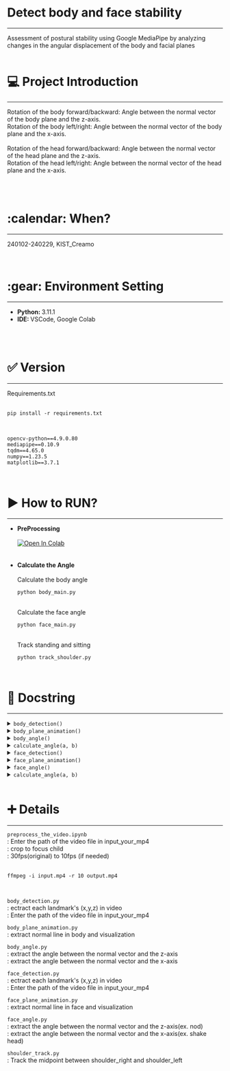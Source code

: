 <h1> Detect body and face stability </h1>
<hr/>
Assessment of postural stability using Google MediaPipe by analyzing changes in the angular displacement of the body and facial planes
<br/><br/>
<h1>💻 Project Introduction </h1>
<hr/>

Rotation of the body forward/backward: Angle between the normal vector of the body plane and the z-axis.<br/>
Rotation of the body left/right: Angle between the normal vector of the body plane and the x-axis.<br/>
<br/>
Rotation of the head forward/backward: Angle between the normal vector of the head plane and the z-axis.<br/>
Rotation of the head left/right: Angle between the normal vector of the head plane and the x-axis.<br/>

<br/><br/>
<h1>:calendar: When? </h1>
<hr/>
240102-240229, KIST_Creamo<br/>
<br/><br/>
<h1>:gear: Environment Setting</h1>
<hr/>
<ul>
  <li><b>Python: </b> 3.11.1</li>
  <li><b>IDE: </b> VSCode, Google Colab</li>
</ul>
<br/><br/>
<h1>✅ Version</h1>
<hr/>
Requirements.txt<br/><br/>


    pip install -r requirements.txt

<br/>

    opencv-python==4.9.0.80
    mediapipe==0.10.9
    tqdm==4.65.0
    numpy==1.23.5
    matplotlib==3.7.1

<br/>

<h1>▶ How to RUN? </h1>
<hr/>

<ul>
  <li><b>PreProcessing</b><br/></li>
  <br/>
  <a target="_blank" href="https://colab.research.google.com/github/jisally/detect_body_N_face_stability/blob/main/preprocess_the_video.ipynb">
  <img src="https://colab.research.google.com/assets/colab-badge.svg" alt="Open In Colab"/>
</a>
  <br/><br/><br/>
  <li><b>Calculate the Angle</b><br/></li>
  <br/>
  Calculate the body angle


    python body_main.py

<br/>  
  Calculate the face angle


    python face_main.py


<br/>  
  Track standing and sitting


    python track_shoulder.py
    
</ul>


<br/>

<h1> 📄 Docstring </h1>
<hr/>

<details>
<summary><code>body_detection()</code></summary>

Detects body landmarks from a video using MediaPipe Pose.

### Parameters:
- `video_path` (str): Path to the input video file.

### Notes:
- Saves the detected landmark coordinates as JSON files in the 'pose_landmark' directory.

</details>

<details>
<summary><code>body_plane_animation()</code></summary>

Creates a 3D animation of body planes based on the detected shoulder landmarks.

### Notes:
- Reads the shoulder landmark coordinates from JSON files and generates the animation.
- Saves the computed body planes and the origin coordinates as JSON files.

</details>

<details>
<summary><code>body_angle()</code></summary>

Calculates body angles from the detected body planes.

### Notes:
- Reads the computed body planes from a JSON file and calculates the front-back and right-left angles.
- Saves the calculated angles as JSON files.

</details>

<details>
<summary><code>calculate_angle(a, b)</code></summary>

Calculates the angle between two vectors.

### Parameters:
- `a` (list): First vector.
- `b` (list): Second vector.

### Returns:
- `float`: Angle between the two vectors in degrees.

</details>

<details>
<summary><code>face_detection()</code></summary>

Detects facial landmarks from a video using MediaPipe FaceMesh.

### Parameters:
- `video_path` (str): Path to the input video file.

### Notes:
- Saves the detected facial landmark coordinates as JSON files in the 'face_landmark' directory.

</details>

<details>
<summary><code>face_plane_animation()</code></summary>

Generates a 3D animation of facial planes based on the detected facial landmarks.

### Notes:
- Reads the facial landmark coordinates from JSON files and generates the animation.
- Saves the computed facial planes as JSON files.

</details>

<details>
<summary><code>face_angle()</code></summary>

Calculates facial angles from the detected facial planes.

### Notes:
- Reads the computed facial planes from a JSON file and calculates the front-back and right-left angles.
- Saves the calculated angles as JSON files.

</details>

<details>
<summary><code>calculate_angle(a, b)</code></summary>

Calculates the angle between two vectors.

### Parameters:
- `a` (list): First vector.
- `b` (list): Second vector.

### Returns:
- `float`: Angle between the two vectors in degrees.

</details>
<br/>


<h1> ➕ Details </h1>
<hr/>
  
`preprocess_the_video.ipynb`
<br/>
: Enter the path of the video file in input_your_mp4
<br/>
: crop to focus child
<br/>
: 30fps(original) to 10fps (if needed)
<br/><br/>

    ffmpeg -i input.mp4 -r 10 output.mp4

 <br/>
 
`body_detection.py`
<br/>
: ectract each landmark's (x,y,z) in video
<br/>
: Enter the path of the video file in input_your_mp4
<br/>

`body_plane_animation.py`<br/>
: extract normal line in body and visualization<br/>

`body_angle.py`<br/>
: extract the angle between the normal vector and the z-axis<br/>
: extract the angle between the normal vector and the x-axis

`face_detection.py`<br/>
: ectract each landmark's (x,y,z) in video
<br/>
: Enter the path of the video file in input_your_mp4
<br/>

`face_plane_animation.py`<br/>
: extract normal line in face and visualization

`face_angle.py`<br/>
: extract the angle between the normal vector and the z-axis(ex. nod)<br/>
: extract the angle between the normal vector and the x-axis(ex. shake head)

`shoulder_track.py`<br/>
: Track the midpoint between shoulder_right and shoulder_left

